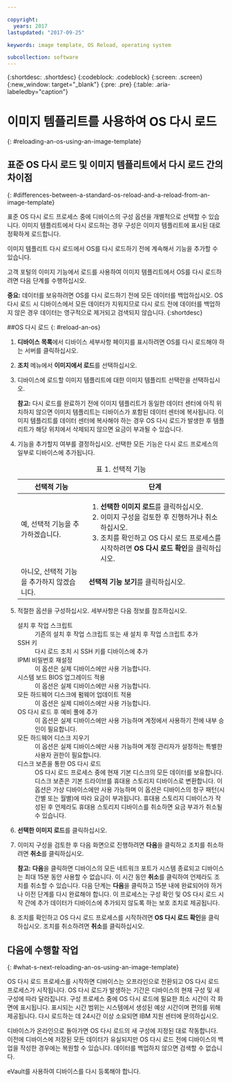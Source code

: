 ```yaml
---

copyright:
  years: 2017
lastupdated: "2017-09-25"

keywords: image template, OS Reload, operating system

subcollection: software
---
```


{:shortdesc: .shortdesc}
{:codeblock: .codeblock}
{:screen: .screen}
{:new_window: target="_blank"}
{:pre: .pre}
{:table: .aria-labeledby="caption"}

# 이미지 템플리트를 사용하여 OS 다시 로드
{: #reloading-an-os-using-an-image-template}

## 표준 OS 다시 로드 및 이미지 템플리트에서 다시 로드 간의 차이점
{: #differences-between-a-standard-os-reload-and-a-reload-from-an-image-template}

표준 OS 다시 로드 프로세스 중에 디바이스의 구성 옵션을 개별적으로 선택할 수 있습니다. 이미지 템플리트에서 다시 로드하는 경우 구성은 이미지 템플리트에 표시된 대로 정확하게 로드합니다.

이미지 템플리트 다시 로드에서 OS를 다시 로드하기 전에 계속해서 기능을 추가할 수 있습니다.

고객 포털의 이미지 기능에서 로드를 사용하여 이미지 템플리트에서 OS를 다시 로드하려면 다음 단계를 수행하십시오.

**중요:** 데이터를 보유하려면 OS를 다시 로드하기 전에 모든 데이터를 백업하십시오. OS 다시 로드 시 디바이스에서 모든 데이터가 지워지므로 다시 로드 전에 데이터를 백업하지 않은 경우 데이터는 영구적으로 제거되고 검색되지 않습니다.
{:shortdesc}

##OS 다시 로드
{: #reload-an-os}

1. **디바이스 목록**에서 디바이스 세부사항 페이지를 표시하려면 OS를 다시 로드해야 하는 서버를 클릭하십시오.
2. **조치** 메뉴에서 **이미지에서 로드**를 선택하십시오.
3. 디바이스에 로드할 이미지 템플리트에 대한 이미지 템플리트 선택란을 선택하십시오.

   **참고:** 다시 로드를 완료하기 전에 이미지 템플리트가 동일한 데이터 센터에 아직 위치하지 않으면 이미지 템플리트는 디바이스가 포함된 데이터 센터에 복사됩니다. 이미지 템플리트를 데이터 센터에 복사해야 하는 경우 OS 다시 로드가 발생한 후 템플리트가 해당 위치에서 삭제되지 않으면 요금이 부과될 수 있습니다.

4. 기능을 추가할지 여부를 결정하십시오. 선택한 모든 기능은 다시 로드 프로세스의 일부로 디바이스에 추가됩니다.

   <table>
   <CAPTION>표 1. 선택적 기능</CAPTION>
   <THEAD>
   <TR>
   <th>선택적 기능</th>
   <th>단계</th>
   </TR>
   </THEAD>
   <TBODY>
   <tr>
   </tr>
   <tr>
   <td>예, 선택적 기능을 추가하겠습니다.</td>
   <td>
   <ol>
   <li><b>선택한 이미지 로드</b>를 클릭하십시오.</li>
   <li>이미지 구성을 검토한 후 진행하거나 취소하십시오.</li>
   <li>조치를 확인하고 OS 다시 로드 프로세스를 시작하려면 <b>OS 다시 로드 확인</b>을 클릭하십시오.</li>
   </ol>
   </td>
   </tr>
   <tr>
   <td>아니오, 선택적 기능을 추가하지 않겠습니다.</td>
   <td><b>선택적 기능 보기</b>를 클릭하십시오.</td>
   </tr>
   </TBODY>
   </table>

5. 적절한 옵션을 구성하십시오. 세부사항은 다음 정보를 참조하십시오.

   <dl>
   <dt>설치 후 작업 스크립트</dt>
   <dd>기존의 설치 후 작업 스크립트 또는 새 설치 후 작업 스크립트 추가</dd>
   <dt>SSH 키</dt>
   <dd>다시 로드 조치 시 SSH 키를 디바이스에 추가 </dd>
   <dt>IPMI 비밀번호 재설정</dt>
   <dd> 이 옵션은 실제 디바이스에만 사용 가능합니다. </dd>
   <dt>시스템 보드 BIOS 업그레이드 적용</dt>
   <dd>이 옵션은 실제 디바이스에만 사용 가능합니다. </dd>
   <dt>모든 하드웨어 디스크에 펌웨어 업데이트 적용</dt>
   <dd>이 옵션은 실제 디바이스에만 사용 가능합니다.</dd>
   <dt>OS 다시 로드 후 예비 풀에 추가</dt>
   <dd>이 옵션은 실제 디바이스에만 사용 가능하며 계정에서 사용하기 전에 내부 승인이 필요합니다.</dd>
   <dt>모든 하드웨어 디스크 지우기</dt>
   <dd> 이 옵션은 실제 디바이스에만 사용 가능하며 계정 관리자가 설정하는 특별한 사용자 권한이 필요합니다.</dd>
   <dt>디스크 보존을 통한 OS 다시 로드</dt>
   <dd>OS 다시 로드 프로세스 중에 현재 기본 디스크의 모든 데이터를 보유합니다. 디스크 보존은 기본 드라이브를 휴대용 스토리지 디바이스로 변환합니다. 이 옵션은 가상 디바이스에만 사용 가능하며 이 옵션은 디바이스의 청구 패턴(시간별 또는 월별)에 따라 요금이 부과됩니다. 휴대용 스토리지 디바이스가 작성된 후 언제라도 휴대용 스토리지 디바이스를 취소하면 요금 부과가 취소될 수 있습니다.</dd>
   </dl>

6. **선택한 이미지 로드**를 클릭하십시오.

7. 이미지 구성을 검토한 후 다음 화면으로 진행하려면 **다음**을 클릭하고 조치를 취소하려면 **취소**를 클릭하십시오.

   **참고:** **다음**을 클릭하면 디바이스의 모든 네트워크 포트가 시스템 종료되고 디바이스는 최대 15분 동안 사용할 수 없습니다. 이 시간 동안 **취소**를 클릭하여 언제라도 조치를 취소할 수 있습니다. 다음 단계는 **다음**을 클릭하고 15분 내에 완료되어야 하거나 이전 단계를 다시 완료해야 합니다. 이 프로세스는 구성 확인 및 OS 다시 로드 시작 간에 추가 데이터가 디바이스에 추가되지 않도록 하는 보호 조치로 제공됩니다.

8. 조치를 확인하고 OS 다시 로드 프로세스를 시작하려면 **OS 다시 로드 확인**을 클릭하십시오. 조치를 취소하려면 **취소**를 클릭하십시오.

## 다음에 수행할 작업
{: #what-s-next-reloading-an-os-using-an-image-template}

OS 다시 로드 프로세스를 시작하면 디바이스는 오프라인으로 전환되고 OS 다시 로드 프로세스가 시작됩니다.
OS 다시 로드가 발생하는 기간은 디바이스의 현재 구성 및 새 구성에 따라 달라집니다.
구성 프로세스 중에 OS 다시 로드에 필요한 최소 시간이 각 화면에 표시됩니다.
표시되는 시간 범위는 시스템에서 생성된 예상 시간이며 편의를 위해 제공됩니다. 다시 로드하는 데 24시간 이상 소요되면 IBM 지원 센터에 문의하십시오.

디바이스가 온라인으로 돌아가면 OS 다시 로드의 새 구성에 지정된 대로 작동합니다. 이전에 디바이스에 저장된 모든 데이터가 유실되지만 OS 다시 로드 전에 디바이스의 백업을 작성한 경우에는 복원할 수 있습니다. 데이터를 백업하지 않으면 검색할 수 없습니다.

eVault를 사용하여 디바이스를 다시 등록해야 합니다. 
